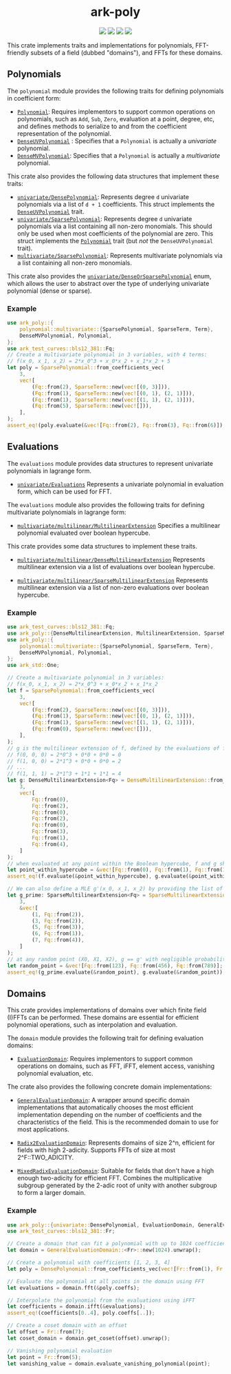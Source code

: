 <h1 align="center">ark-poly</h1>
<p align="center">
    <img src="https://github.com/arkworks-rs/algebra/workflows/CI/badge.svg?branch=master">
    <a href="https://github.com/arkworks-rs/algebra/blob/master/LICENSE-APACHE"><img src="https://img.shields.io/badge/license-APACHE-blue.svg"></a>
    <a href="https://github.com/arkworks-rs/algebra/blob/master/LICENSE-MIT"><img src="https://img.shields.io/badge/license-MIT-blue.svg"></a>
    <a href="https://deps.rs/repo/github/arkworks-rs/algebra"><img src="https://deps.rs/repo/github/arkworks-rs/algebra/status.svg"></a>
</p>

This crate implements traits and implementations for polynomials, FFT-friendly subsets of a field (dubbed "domains"), and FFTs for these domains.

## Polynomials

The `polynomial` module provides the following traits for defining polynomials in coefficient form:

- [`Polynomial`](./src/polynomial/mod.rs#L16):
Requires implementors to support common operations on polynomials,
such as `Add`, `Sub`, `Zero`, evaluation at a point, degree, etc,
and defines methods to serialize to and from the coefficient representation of the polynomial.
- [`DenseUVPolynomial`](./src/polynomial/mod.rs#L43) :
Specifies that a `Polynomial` is actually a *univariate* polynomial.
- [`DenseMVPolynomial`](./src/polynomial/mod.rs#L59):
Specifies that a `Polynomial` is actually a *multivariate* polynomial.

This crate also provides the following data structures that implement these traits:

- [`univariate/DensePolynomial`](./src/polynomial/univariate/dense.rs#L22):
Represents degree `d` univariate polynomials via a list of `d + 1` coefficients.
This struct implements the [`DenseUVPolynomial`](./src/polynomial/mod.rs#L43) trait.
- [`univariate/SparsePolynomial`](./src/polynomial/univariate/sparse.rs#L15):
Represents degree `d` univariate polynomials via a list containing all non-zero monomials.
This should only be used when most coefficients of the polynomial are zero.
This struct implements the [`Polynomial`](./src/polynomial/mod.rs#L16) trait
(but *not* the `DenseUVPolynomial` trait).
- [`multivariate/SparsePolynomial`](./src/polynomial/multivariate/sparse.rs#L21):
Represents multivariate polynomials via a list containing all non-zero monomials.

This crate also provides the [`univariate/DenseOrSparsePolynomial`](./src/polynomial/univariate/mod.rs#L16) enum, which allows the user to abstract over the type of underlying univariate polynomial (dense or sparse).

### Example

```rust
use ark_poly::{
    polynomial::multivariate::{SparsePolynomial, SparseTerm, Term},
    DenseMVPolynomial, Polynomial,
};
use ark_test_curves::bls12_381::Fq;
// Create a multivariate polynomial in 3 variables, with 4 terms:
// f(x_0, x_1, x_2) = 2*x_0^3 + x_0*x_2 + x_1*x_2 + 5
let poly = SparsePolynomial::from_coefficients_vec(
    3,
    vec![
        (Fq::from(2), SparseTerm::new(vec![(0, 3)])),
        (Fq::from(1), SparseTerm::new(vec![(0, 1), (2, 1)])),
        (Fq::from(1), SparseTerm::new(vec![(1, 1), (2, 1)])),
        (Fq::from(5), SparseTerm::new(vec![])),
    ],
);
assert_eq!(poly.evaluate(&vec![Fq::from(2), Fq::from(3), Fq::from(6)]), Fq::from(51));
```

## Evaluations

The `evaluations` module provides data structures to represent univariate polynomials in lagrange form.

- [`univariate/Evaluations`](./src/evaluations/univariate/mod.rs#L18)
Represents a univariate polynomial in evaluation form, which can be used for FFT.

The `evaluations` module also provides the following traits for defining multivariate polynomials in lagrange form:

- [`multivariate/multilinear/MultilinearExtension`](./src/evaluations/multivariate/multilinear/mod.rs#L23)
Specifies a multilinear polynomial evaluated over boolean hypercube.
  
This crate provides some data structures to implement these traits.

- [`multivariate/multilinear/DenseMultilinearExtension`](./src/evaluations/multivariate/multilinear/dense.rs#L17)
Represents multilinear extension via a list of evaluations over boolean hypercube.
  
- [`multivariate/multilinear/SparseMultilinearExtension`](./src/evaluations/multivariate/multilinear/sparse.rs#L20)
Represents multilinear extension via a list of non-zero evaluations over boolean hypercube.

### Example

```rust
use ark_test_curves::bls12_381::Fq;
use ark_poly::{DenseMultilinearExtension, MultilinearExtension, SparseMultilinearExtension};
use ark_poly::{
    polynomial::multivariate::{SparsePolynomial, SparseTerm, Term},
    DenseMVPolynomial, Polynomial,
};
use ark_std::One;

// Create a multivariate polynomial in 3 variables:
// f(x_0, x_1, x_2) = 2*x_0^3 + x_0*x_2 + x_1*x_2 
let f = SparsePolynomial::from_coefficients_vec(
    3,
    vec![
        (Fq::from(2), SparseTerm::new(vec![(0, 3)])),
        (Fq::from(1), SparseTerm::new(vec![(0, 1), (2, 1)])),
        (Fq::from(1), SparseTerm::new(vec![(1, 1), (2, 1)])),
        (Fq::from(0), SparseTerm::new(vec![])),
    ],
);
// g is the multilinear extension of f, defined by the evaluations of f on the Boolean hypercube:
// f(0, 0, 0) = 2*0^3 + 0*0 + 0*0 = 0
// f(1, 0, 0) = 2*1^3 + 0*0 + 0*0 = 2
// ...
// f(1, 1, 1) = 2*1^3 + 1*1 + 1*1 = 4
let g: DenseMultilinearExtension<Fq> = DenseMultilinearExtension::from_evaluations_vec(
    3, 
    vec![
        Fq::from(0),
        Fq::from(2),
        Fq::from(0),
        Fq::from(2),
        Fq::from(0),
        Fq::from(3),
        Fq::from(1),
        Fq::from(4),
    ]
);
// when evaluated at any point within the Boolean hypercube, f and g should be equal
let point_within_hypercube = &vec![Fq::from(0), Fq::from(1), Fq::from(1)];
assert_eq!(f.evaluate(&point_within_hypercube), g.evaluate(&point_within_hypercube));

// We can also define a MLE g'(x_0, x_1, x_2) by providing the list of non-zero evaluations:
let g_prime: SparseMultilinearExtension<Fq> = SparseMultilinearExtension::from_evaluations(
    3,
    &vec![
        (1, Fq::from(2)),
        (3, Fq::from(2)),
        (5, Fq::from(3)),
        (6, Fq::from(1)),
        (7, Fq::from(4)),
    ]
);
// at any random point (X0, X1, X2), g == g' with negligible probability, unless they are the same function
let random_point = &vec![Fq::from(123), Fq::from(456), Fq::from(789)];
assert_eq!(g_prime.evaluate(&random_point), g.evaluate(&random_point));

```

## Domains

This crate provides implementations of domains over which finite field (I)FFTs can be performed. These domains are essential for efficient polynomial operations, such as interpolation and evaluation.

The `domain` module provides the following trait for defining evaluation domains:

- [`EvaluationDomain`](./src/domain/mod.rs#L27):
Requires implementors to support common operations on domains, such as FFT, iFFT, element access, vanishing polynomial evaluation, etc.

The crate also provides the following concrete domain implementations:

- [`GeneralEvaluationDomain`](./src/domain/general.rs#L39):
A wrapper around specific domain implementations that automatically chooses the most efficient implementation depending on the number of coefficients and the characteristics of the field. This is the recommended domain to use for most applications.

- [`Radix2EvaluationDomain`](./src/domain/radix2/mod.rs#L16):
Represents domains of size 2^n, efficient for fields with high 2-adicity. Supports FFTs of size at most 2^F::TWO_ADICITY.

- [`MixedRadixEvaluationDomain`](./src/domain/mixed_radix.rs#L25):
Suitable for fields that don't have a high enough two-adicity for efficient FFT. Combines the multiplicative subgroup generated by the 2-adic root of unity with another subgroup to form a larger domain.

### Example

```rust
use ark_poly::{univariate::DensePolynomial, EvaluationDomain, GeneralEvaluationDomain, Polynomial};
use ark_test_curves::bls12_381::Fr;

// Create a domain that can fit a polynomial with up to 1024 coefficients
let domain = GeneralEvaluationDomain::<Fr>::new(1024).unwrap();

// Create a polynomial with coefficients [1, 2, 3, 4]
let poly = DensePolynomial::from_coefficients_vec(vec![Fr::from(1), Fr::from(2), Fr::from(3), Fr::from(4)]);

// Evaluate the polynomial at all points in the domain using FFT
let evaluations = domain.fft(&poly.coeffs);

// Interpolate the polynomial from the evaluations using iFFT
let coefficients = domain.ifft(&evaluations);
assert_eq!(coefficients[0..4], poly.coeffs[..]);

// Create a coset domain with an offset
let offset = Fr::from(7);
let coset_domain = domain.get_coset(offset).unwrap();

// Vanishing polynomial evaluation
let point = Fr::from(5);
let vanishing_value = domain.evaluate_vanishing_polynomial(point);
```
